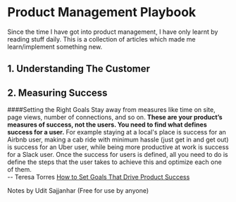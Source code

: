 # Product Management Playbook 
Since the time I have got into product management, I have only learnt by reading stuff daily. This is a collection of articles which made me learn/implement something new. 

## 1. Understanding The Customer 

## 2. Measuring Success 

####Setting the Right Goals
Stay away from measures like time on site, page views, number of connections, and so on. **These are your product’s measures of success, not the users. You need to find what defines success for a user.** For example staying at a local's place is success for an Airbnb user, making a cab ride with minimum hassle (just get in and get out) is success for an Uber user, while being more productive at work is success for a Slack user. Once the success for users is defined, all you need to do is define the steps that the user takes to achieve this and optimize each one of them.   
-- Teresa Torres [How to Set Goals That Drive Product Success](http://www.producttalk.org/2014/01/how-to-set-goals-that-drive-product-success/)   
   
  
  






Notes by Udit Sajjanhar (Free for use by anyone)
